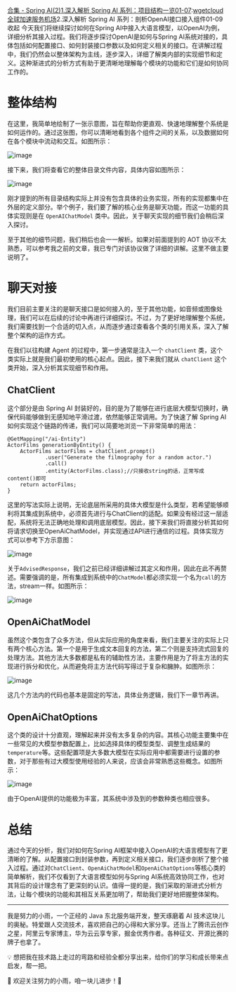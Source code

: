 [合集 \- Spring AI(2\)](https://github.com)[1\.深入解析 Spring AI 系列：项目结构一览01\-07](https://github.com/guoxiaoyu/p/18650932):[wgetcloud全球加速服务机场](https://wa7.org)2\.深入解析 Spring AI 系列：剖析OpenAI接口接入组件01\-09收起
今天我们将继续探讨如何在Spring AI中接入大语言模型，以OpenAI为例，详细分析其接入过程。我们将逐步探讨OpenAI是如何与Spring AI系统对接的，具体包括如何配置接口、如何封装接口参数以及如何定义相关的接口。在讲解过程中，我们仍然会以整体架构为主线，逐步深入，详细了解类内部的实现细节和定义。这种渐进式的分析方式有助于更清晰地理解每个模块的功能和它们是如何协同工作的。


# 整体结构


在这里，我简单地绘制了一张示意图，旨在帮助你更直观、快速地理解整个系统是如何运作的。通过这张图，你可以清晰地看到各个组件之间的关系，以及数据如何在各个模块中流动和交互。如图所示：


![image](https://img2024.cnblogs.com/blog/1423484/202501/1423484-20250107153409934-391090949.png)


接下来，我们将查看它的整体目录文件内容，具体内容如图所示：


![image](https://img2024.cnblogs.com/blog/1423484/202501/1423484-20250107153413924-1235993285.png)


刚才提到的所有目录结构实际上并没有包含具体的业务实现，所有的实现都集中在外层的定义部分。举个例子，我们要了解的核心业务是聊天功能，而这一功能的具体实现则是在 `OpenAIChatModel` 类中。因此，关于聊天实现的细节我们会稍后深入探讨。


至于其他的细节问题，我们稍后也会一一解析。如果对前面提到的 AOT 协议不太熟悉，可以参考我之前的文章，我已专门对该协议做了详细的讲解。这里不做主要说明了。


# 聊天对接


我们目前主要关注的是聊天接口是如何接入的，至于其他功能，如音频或图像处理，我们可以在后续的讨论中再进行详细探讨。不过，为了更好地理解整个系统，我们需要找到一个合适的切入点，从而逐步通过查看各个类的引用关系，深入了解整个架构的运作方式。


在我们以往构建 Agent 的过程中，第一步通常是注入一个 `chatClient` 类，这个类实际上就是我们最初使用的核心起点。因此，接下来我们就从 `chatClient` 这个类开始，深入分析其实现细节和作用。


## ChatClient


这个部分是由 Spring AI 封装好的，目的是为了能够在进行底层大模型切换时，确保代码能够做到无感知地平滑过渡，依然能够正常调用。为了快速了解 Spring AI 如何实现这个链路的传递，我们可以简要地浏览一下非常简单的用法：



```
@GetMapping("/ai-Entity")
ActorFilms generationByEntity() {
    ActorFilms actorFilms = chatClient.prompt()
            .user("Generate the filmography for a random actor.")
            .call()
            .entity(ActorFilms.class);//只接收string的话，正常写成content()即可
    return actorFilms;
}

```

这里的写法实际上说明，无论底层所采用的具体大模型是什么类型，若希望能够顺利将其集成到系统中，必须首先进行与ChatClient的适配。如果没有经过这一层适配，系统将无法正确地处理和调用底层模型。因此，接下来我们将直接分析其如何将请求切换至OpenAiChatModel，并实现通过API进行通信的过程。具体实现方式可以参考下方示意图：


![image](https://img2024.cnblogs.com/blog/1423484/202501/1423484-20250107153422253-1003146753.png)


关于`AdvisedResponse`，我们之前已经详细讲解过其定义和作用，因此在此不再赘述。需要强调的是，所有集成到系统中的`ChatModel`都必须实现一个名为`call`的方法，stream一样。如图所示：


![image](https://img2024.cnblogs.com/blog/1423484/202501/1423484-20250107153426242-78494696.png)


## OpenAiChatModel


虽然这个类包含了众多方法，但从实际应用的角度来看，我们主要关注的实际上只有两个核心方法。第一个是用于生成文本回复的方法，第二个则是支持流式回复的处理方法。其他方法大多数都是私有的辅助性方法，主要作用是为了将主方法的实现进行拆分和优化，从而避免将主方法代码写得过于复杂和臃肿。如图所示：


![image](https://img2024.cnblogs.com/blog/1423484/202501/1423484-20250107153431282-832006699.png)


这几个方法内的代码也基本是固定的写法，具体业务逻辑，我们下一章节再讲。


## OpenAiChatOptions


这个类的设计十分直观，理解起来并没有太多复杂的内容。其核心功能主要集中在一些常见的大模型参数配置上，比如选择具体的模型类型、调整生成结果的`temperature`等。这些配置项是大多数大模型在实际应用中都需要进行设置的参数，对于那些有过大模型使用经验的人来说，应该会非常熟悉这些概念。如图所示：


![image](https://img2024.cnblogs.com/blog/1423484/202501/1423484-20250107153436050-1368583407.png)


由于OpenAI提供的功能极为丰富，其系统中涉及到的参数种类也相应很多。


# 总结


通过今天的分析，我们对如何在Spring AI框架中接入OpenAI的大语言模型有了更清晰的了解。从配置接口到封装参数，再到定义相关接口，我们逐步剖析了整个接入过程。通过对`ChatClient`、`OpenAiChatModel`和`OpenAiChatOptions`等核心类的简单解析，我们不仅看到了大语言模型如何与Spring AI系统高效协同工作，也对其背后的设计理念有了更深刻的认识。值得一提的是，我们采取的渐进式分析方法，让每个模块的功能和其相互关系更加明了，帮助我们更好地把握整体架构。




---


我是努力的小雨，一个正经的 Java 东北服务端开发，整天琢磨着 AI 技术这块儿的奥秘。特爱跟人交流技术，喜欢把自己的心得和大家分享。还当上了腾讯云创作之星，阿里云专家博主，华为云云享专家，掘金优秀作者。各种征文、开源比赛的牌子也拿了。


💡 想把我在技术路上走过的弯路和经验全都分享出来，给你们的学习和成长带来点启发，帮一把。


🌟 欢迎关注努力的小雨，咱一块儿进步！🌟


